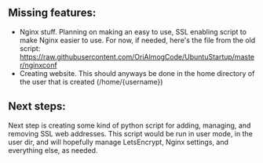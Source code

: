 
## Missing features:
- Nginx stuff. Planning on making an easy to use, SSL enabling script to make Nginx easier to use. For now, if needed, here's the file from the old script: https://raw.githubusercontent.com/OriAlmogCode/UbuntuStartup/master/nginxconf
- Creating website. This should anyways be done in the home directory of the user that is created (/home/{username})

## Next steps:
Next step is creating some kind of python script for adding, managing, and removing SSL web addresses.
This script would be run in user mode, in the user dir, and will hopefully manage LetsEncrypt, Nginx settings, and everything else, as needed.
